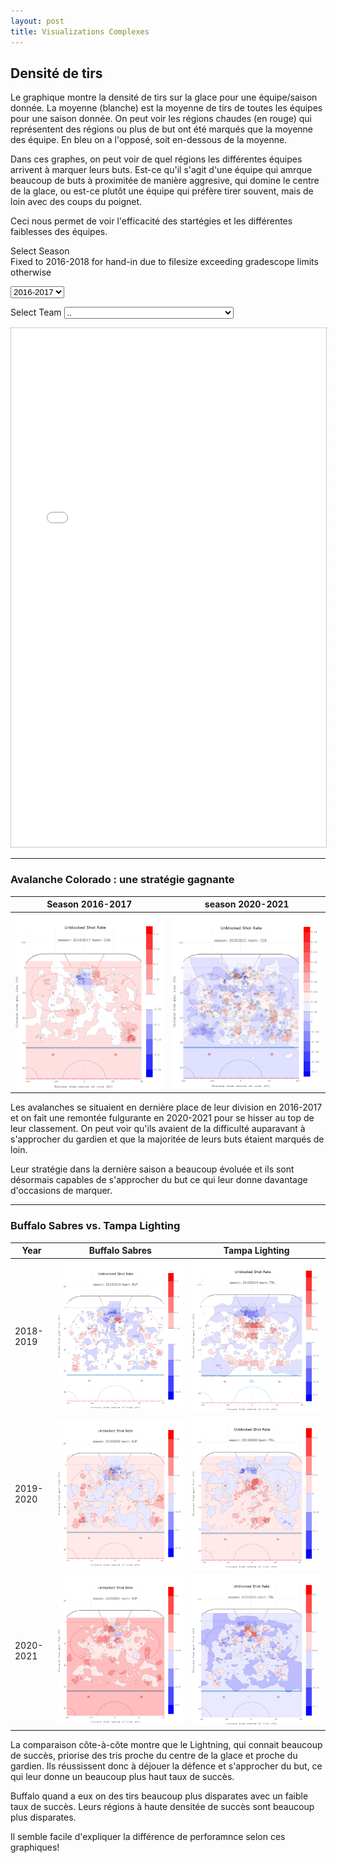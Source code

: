 ```yaml
---
layout: post
title: Visualizations Complexes
---
```


<!--
Exportez les 4 tracés de zone offensive au format HTML et intégrez-les dans votre article de blog. Votre parcelle doit permettre aux utilisateurs de sélectionner n’importe quelle équipe au cours de la saison sélectionnée. Note: Parce que vous pouvez trouver ces chiffres sur internet, répondre à ces questions sans produire ces chiffres ne vous rapportera pas de points !
-->

## Densité de tirs

Le graphique montre la densité de tirs sur la glace pour une équipe/saison donnée. La moyenne (blanche) est la moyenne de tirs de toutes les équipes pour une saison donnée. On peut voir les régions chaudes (en rouge) qui représentent des régions ou plus de but ont été marqués que la moyenne des équipe. En bleu on a l'opposé, soit en-dessous de la moyenne.

Dans ces graphes, on peut voir de quel régions les différentes équipes arrivent à marquer leurs buts. Est-ce qu'il s'agit d'une équipe qui amrque beaucoup de buts à proximitée de manière aggresive, qui domine le centre de la glace, ou est-ce plutôt une équipe qui préfère tirer souvent, mais de loin avec des coups du poignet.

Ceci nous permet de voir l'efficacité des startégies et les différentes faiblesses des équipes.


Select Season  
Fixed to 2016-2018 for hand-in due to filesize exceeding gradescope limits otherwise

<select id='season' onchange='refreshplot()'>
	<option value='20162017'>2016-2017</option>
	<option value='20172018'>2017-2018</option>
</select>

Select Team 
<select id='team' onchange='refreshplot()'>
	<option value=''>..</option>
	<option value='ANA'>Mighty Ducks of Anaheim/Anaheim Ducks</option>
	<option value='ARI'>Arizona Coyotes</option>
	<option value='BOS'>Boston Bruins</option>
	<option value='BUF'>Buffalo Sabres</option>
	<option value='CAR'>Carolina Hurricanes</option>
	<option value='CBJ'>Columbus Blue Jackets</option>
	<option value='CGY'>Calgary Flames</option>
	<option value='CHI'>Chicago Black Hawks/Blackhawks</option>
	<option value='COL'>Colorado Avalanche</option>
	<option value='DAL'>Dallas Stars</option>
	<option value='DET'>Detroit Red Wings</option>
	<option value='EDM'>Edmonton Oilers</option>
	<option value='FLA'>Florida Panthers</option>
	<option value='LAK'>Los Angeles Kings</option>
	<option value='MIN'>Minnesota Wild</option>
	<option value='MTL'>Montreal Canadiens</option>
	<option value='NJD'>New Jersey Devils</option>
	<option value='NSH'>Nashville Predators</option>
	<option value='NYI'>New York Islanders</option>
	<option value='NYR'>New York Rangers</option>
	<option value='OTT'>Ottawa Senators</option>
	<option value='PHI'>Philadelphia Flyers</option>
	<option value='PIT'>Pittsburgh Penguins</option>
	<option value='SJS'>San Jose Sharks</option>
	<option value='STL'>St. Louis Blues</option>
	<option value='TBL'>Tampa Bay Lightning</option>
	<option value='TOR'>Toronto Maple Leafs</option>
	<option value='VAN'>Vancouver Canucks</option>
	<option value='WPG'>Winnipeg Jets</option>
	<option value='WSH'>Washington Capitals</option>
</select>
 <iframe id="iframe" src="/plots/blank.html" style="height:830px;width:100%; border:dotted 1px #999;" title="plot"></iframe> 
<script>
	function refreshplot(){
		let season = document.getElementById('season').value;
		let team   = document.getElementById('team').value;
		let ifrm   = document.getElementById('iframe');
        if((season=='')||(team=='')){
            ifrm.src = 'plots/blank.html';
        }else{
        	ifrm.src = 'plots/plotly_'+season+'_'+team+'.html';
        }
	}
</script>

---


<!--
Considérez l’Avalanche du Colorado; jetez un œil à leur carte de tir au cours de la saison 2016-17. Discutez de ce que vous pourriez dire sur l’équipe au cours de cette saison. Regardez maintenant la carte des plans de l’Avalanche du Colorado pour la saison 2020-21 et discutez de ce que vous pourriez conclure de ces différences. Est-ce que ça a du sens? Astuce : regardez le classement.
-->
### Avalanche Colorado : une stratégie gagnante

| Season 2016-2017                 | season 2020-2021                  |
|----------------------------------|-----------------------------------|
| ![2016-2017](plots/COL_2016.png) | ![2020-2021](plots/COL_2020.png) |

Les avalanches se situaient en dernière place de leur division en 2016-2017 et on fait une remontée fulgurante en 2020-2021 pour se hisser au top de leur classement. On peut voir qu'ils avaient de la difficulté auparavant à s'approcher du gardien et que la majoritée de leurs buts étaient marqués de loin.

Leur stratégie dans la dernière saison a beaucoup évoluée et ils sont désormais capables de s'approcher du but ce qui leur donne davantage d'occasions de marquer.

---

### Buffalo Sabres vs. Tampa Lighting 

| Year      | Buffalo Sabres               | Tampa Lighting               |
|-----------|------------------------------|------------------------------|
| 2018-2019 | ![2018](plots/BUF_2018.png) | ![2018](plots/TBL_2018.png) |
| 2019-2020 | ![2019](plots/BUF_2019.png) | ![2019](plots/TBL_2019.png) |
| 2020-2021 | ![2020](plots/BUF_2020.png) | ![2020](plots/TBL_2020.png) |

La comparaison côte-à-côte montre que le Lightning, qui connait beaucoup de succès, priorise des tris proche du centre de la glace et proche du gardien. Ils réussissent donc à déjouer la défence et s'approcher du but, ce qui leur donne un beaucoup plus haut taux de succès. 

Buffalo quand a eux on des tirs beaucoup plus disparates avec un faible taux de succès. Leurs régions à haute densitée de succès sont beaucoup plus disparates.

Il semble facile d'expliquer la différence de perforamnce selon ces graphiques!